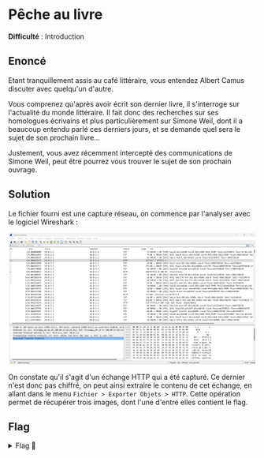 # Pêche au livre

**Difficulté** : Introduction

## Enoncé
Etant tranquillement assis au café littéraire, vous entendez Albert Camus discuter avec quelqu'un d'autre.

Vous comprenez qu'après avoir écrit son dernier livre, il s'interroge sur l'actualité du monde littéraire. Il fait donc des recherches sur ses homologues écrivains et plus particulièrement sur Simone Weil, dont il a beaucoup entendu parlé ces derniers jours, et se demande quel sera le sujet de son prochain livre...

Justement, vous avez récemment intercepté des communications de Simone Weil, peut être pourrez vous trouver le sujet de son prochain ouvrage.


## Solution

Le fichier fourni est une capture réseau, on commence par l'analyser avec le logiciel Wireshark : 

<p align="center"><img src="Echange HTTP.png" alt="Echange HTTP" width="500"></p>

On constate qu'il s'agit d'un échange HTTP qui a été capturé.
Ce dernier n'est donc pas chiffré, on peut ainsi extraire le contenu de cet échange, en allant dans le menu `Fichier > Exporter Objets > HTTP`.
Cette opération permet de récupérer trois images, dont l'une d'entre elles contient le flag.

## Flag

<details>
<summary> Flag 🚩</summary>

```
404CTF{345Y_W1r35h4rK}
```

<p align="center"><img src="./HTTP files/Hegel-sensei-uwu.png" alt="Flag" width="200"></p>

